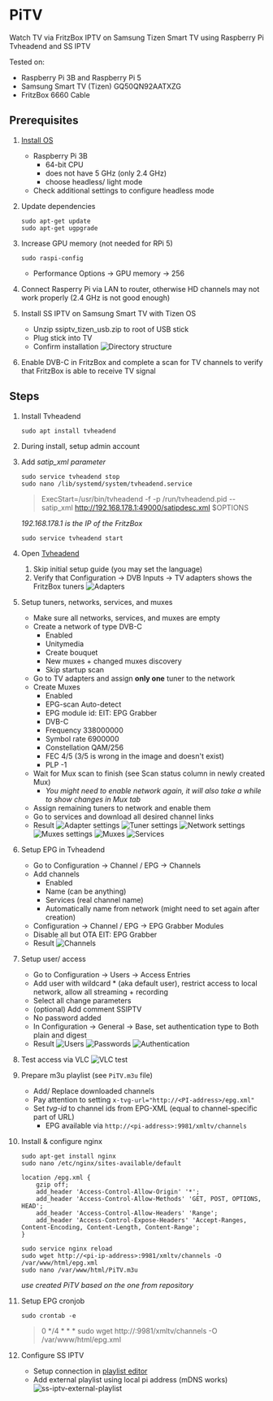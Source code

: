 # PiTV
Watch TV via FritzBox IPTV on Samsung Tizen Smart TV using Raspberry Pi Tvheadend and SS IPTV

Tested on:
- Raspberry Pi 3B and Raspberry Pi 5
- Samsung Smart TV (Tizen) GQ50QN92AATXZG
- FritzBox 6660 Cable

## Prerequisites

1. [Install OS](https://www.raspberrypi.com/documentation/computers/getting-started.html#using-raspberry-pi-imager)

   - Raspberry Pi 3B
     - 64-bit CPU
     - does not have 5 GHz (only 2.4 GHz)
     - choose headless/ light mode
   - Check additional settings to configure headless mode
2. Update dependencies

    ```
   sudo apt-get update
   sudo apt-get ugpgrade
   ```

3. Increase GPU memory (not needed for RPi 5)

   `sudo raspi-config`

   - Performance Options -> GPU memory -> 256

4. Connect Rasperry Pi via LAN to router, otherwise HD channels may not work properly (2.4 GHz is not good enough)

5. Install SS IPTV on Samsung Smart TV with Tizen OS

    - Unzip ssiptv_tizen_usb.zip to root of USB stick
    - Plug stick into TV
    - Confirm installation
    ![Directory structure](ss-iptv-directory.png)
6. Enable DVB-C in FritzBox and complete a scan for TV channels to verify that FritzBox is able to receive TV signal

## Steps


1. Install Tvheadend

    `sudo apt install tvheadend`
2. During install, setup admin account
3. Add _satip_xml parameter_

    ```
   sudo service tvheadend stop
   sudo nano /lib/systemd/system/tvheadend.service
   ```
   
    > ExecStart=/usr/bin/tvheadend -f -p /run/tvheadend.pid --satip_xml http://192.168.178.1:49000/satipdesc.xml $OPTIONS

    _192.168.178.1 is the IP of the FritzBox_

    `sudo service tvheadend start`
4. Open [Tvheadend](http://<pi-address>:9981)
   1. Skip initial setup guide (you may set the language)
   2. Verify that Configuration -> DVB Inputs -> TV adapters shows the FritzBox tuners ![Adapters](tv-adapters.png)  

5. Setup tuners, networks, services, and muxes
   - Make sure all networks, services, and muxes are empty
   - Create a network of type DVB-C
     - Enabled
     - Unitymedia
     - Create bouquet
     - New muxes + changed muxes discovery
     - Skip startup scan
   - Go to TV adapters and assign **only one** tuner to the network
   - Create Muxes
     - Enabled
     - EPG-scan Auto-detect
     - EPG module id: EIT: EPG Grabber
     - DVB-C
     - Frequency 338000000
     - Symbol rate 6900000
     - Constellation QAM/256
     - FEC 4/5 (3/5 is wrong in the image and doesn't exist)
     - PLP -1
   - Wait for Mux scan to finish (see Scan status column in newly created Mux)
     - *You might need to enable network again, it will also take a while to show changes in Mux tab*
   - Assign remaining tuners to network and enable them
   - Go to services and download all desired channel links
   - Result
   ![Adapter settings](tv-adapter-settings.png)
   ![Tuner settings](tv-adapter-tuner-settings.png)
   ![Network settings](network-settings.png)
   ![Muxes settings](muxes-settings.png)
   ![Muxes](muxes.png)
   ![Services](services.png)
6. Setup EPG in Tvheadend
   - Go to Configuration -> Channel / EPG -> Channels
   - Add channels
     - Enabled
     - Name (can be anything)
     - Services (real channel name)
     - Automatically name from network (might need to set again after creation)
   - Configuration -> Channel / EPG -> EPG Grabber Modules
   - Disable all but OTA EIT: EPG Grabber
   - Result
   ![Channels](channels.png)
7. Setup user/ access
    - Go to Configuration -> Users -> Access Entries
    - Add user with wildcard * (aka default user), restrict access to local network, allow all streaming + recording
    - Select all change parameters
    - (optional) Add comment SSIPTV
    - No password added
    - In Configuration -> General -> Base, set authentication type to Both plain and digest
    - Result
   ![Users](users.png)
   ![Passwords](passwords.png)
   ![Authentication](http-server-settings.png)
8. Test access via VLC
![VLC test](vlc-test.png)
9. Prepare m3u playlist (see `PiTV.m3u` file)

    - Add/ Replace downloaded channels
    - Pay attention to setting `x-tvg-url="http://<PI-address>/epg.xml"`
    - Set _tvg-id_ to channel ids from EPG-XML (equal to channel-specific part of URL)
      - EPG available via `http://<pi-address>:9981/xmltv/channels`
10. Install & configure nginx

     ```
    sudo apt-get install nginx
    sudo nano /etc/nginx/sites-available/default
    ```

     ```
    location /epg.xml {
         gzip off;
         add_header 'Access-Control-Allow-Origin' '*';
         add_header 'Access-Control-Allow-Methods' 'GET, POST, OPTIONS, HEAD';
         add_header 'Access-Control-Allow-Headers' 'Range';
         add_header 'Access-Control-Expose-Headers' 'Accept-Ranges, Content-Encoding, Content-Length, Content-Range';
     }   
    ```
   
     ```
    sudo service nginx reload
    sudo wget http://<pi-ip-address>:9981/xmltv/channels -O /var/www/html/epg.xml
    sudo nano /var/www/html/PiTV.m3u
    ```
   
     _use created PiTV based on the one from repository_
11. Setup EPG cronjob

    ```
    sudo crontab -e
    ```

    > 0 */4 * * * sudo wget http://<pi-ip-address>:9981/xmltv/channels -O /var/www/html/epg.xml
 
12. Configure SS IPTV
    - Setup connection in [playlist editor](https://ss-iptv.com/en/users/playlist)
    - Add external playlist using local pi address (mDNS works)
    ![ss-iptv-external-playlist](ss-iptv-external-playlist.png)
